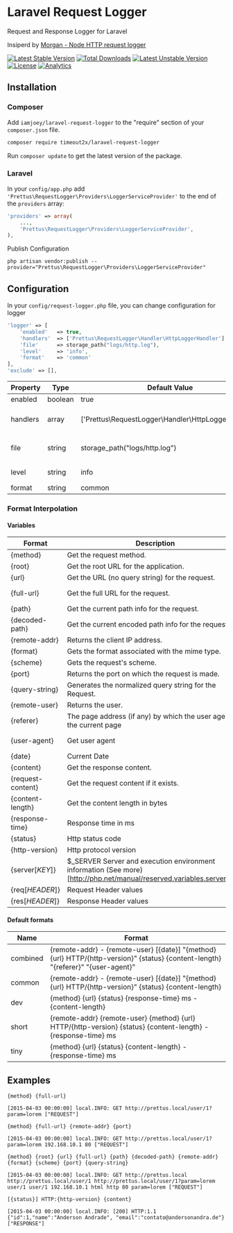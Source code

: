 # Laravel Request Logger

Request and Response Logger for Laravel

Insiperd by [Morgan - Node HTTP request logger](https://github.com/expressjs/morgan)

[![Latest Stable Version](https://poser.pugx.org/prettus/laravel-request-logger/v/stable.svg)](https://packagist.org/packages/prettus/laravel-request-logger) [![Total Downloads](https://poser.pugx.org/prettus/laravel-request-logger/downloads.svg)](https://packagist.org/packages/prettus/laravel-request-logger) [![Latest Unstable Version](https://poser.pugx.org/prettus/laravel-request-logger/v/unstable.svg)](https://packagist.org/packages/prettus/laravel-request-logger) [![License](https://poser.pugx.org/prettus/laravel-request-logger/license.svg)](https://packagist.org/packages/prettus/laravel-request-logger)
[![Analytics](https://ga-beacon.appspot.com/UA-61050740-1/laravel-request-logger/readme)](https://packagist.org/packages/prettus/laravel-request-logger)

## Installation

### Composer

Add `iamjoey/laravel-request-logger` to the "require" section of your `composer.json` file.

``` bash
composer require timeout2x/laravel-request-logger
```

Run `composer update` to get the latest version of the package.

### Laravel

In your `config/app.php` add `'Prettus\RequestLogger\Providers\LoggerServiceProvider'` to the end of the `providers` array:

```php
'providers' => array(
    ...,
    'Prettus\RequestLogger\Providers\LoggerServiceProvider',
),
```

Publish Configuration

```shell
php artisan vendor:publish --provider="Prettus\RequestLogger\Providers\LoggerServiceProvider"
```

## Configuration

In your `config/request-logger.php` file, you can change configuration for logger

```php
'logger' => [
    'enabled'   => true,
    'handlers'  => ['Prettus\RequestLogger\Handler\HttpLoggerHandler'],
    'file'      => storage_path("logs/http.log"),
    'level'     => 'info',
    'format'    => 'common'
],
'exclude' => [],
```

| Property | Type       | Default Value                                         | Description |
|----------|------------|-------------------------------------------------------|-------------|
| enabled  | boolean    | true                                                  | Enable or disable log http |
| handlers | array      | ['Prettus\RequestLogger\Handler\HttpLoggerHandler']   | Instance of the `Monolog\Handler\HandlerInterface`. (See more)[https://github.com/Seldaek/monolog#handlers] |
| file     | string     | storage_path("logs/http.log")                         | If you are using `Prettus\RequestLogger\Handler\HttpLoggerHandler`, you can set the file will be saved walk logs |
| level    | string     | info                                                  | Level logger write: [notice, info, debug, emergency, alert, critical, error, warning] |
| format   | string     | common                                                | Format for the log record |



### Format Interpolation

#### Variables

| Format         | Description                                                           | Exemple                                 |
|----------------|-----------------------------------------------------------------------|-----------------------------------------|
| {method}       | Get the request method.                                               | PUT                                     |
| {root}         | Get the root URL for the application.                                 | http://prettus.local                    |
| {url}          | Get the URL (no query string) for the request.                        | http://prettus.local/users              |
| {full-url}      | Get the full URL for the request.                                     | http://prettus.local/users?search=lorem |
| {path}         | Get the current path info for the request.                            | /users                                  |
| {decoded-path}  | Get the current encoded path info for the request.                    | /users                                  |
| {remote-addr}  | Returns the client IP address.                                        | 192.168.10.1                            |
| {format}       | Gets the format associated with the mime type.                        | html                                    |
| {scheme}       | Gets the request's scheme.                                            | http                                    |
| {port}         | Returns the port on which the request is made.                        | 80                                      |
| {query-string} | Generates the normalized query string for the Request.                | ?search=lorem                           |
| {remote-user}  | Returns the user.                                                     |                                         |
| {referer}      | The page address (if any) by which the user agent to the current page |                                         |
| {user-agent}   | Get user agent                                                        | Mozilla/5.0 (Windows NT 6.3; WOW64)     |
| {date}         | Current Date                                                          | 2015-04-05 14:00:00                     |
| {content}        | Get the response content.       | {json:response} |
| {request-content} | Get the request content if it exists.       | {json:response} |
| {content-length} | Get the content length in bytes | 4863   |
| {response-time}  | Response time in ms             | 231             |
| {status}         | Http status code                | 200             |
| {http-version}   | Http protocol version           | 1.1             |
| {server[*KEY*]}   | $_SERVER Server and execution environment information (See more)[http://php.net/manual/reserved.variables.server.php]          |              |
| {req[*HEADER*]}   | Request Header values |              |
| {res[*HEADER*]}   | Response Header values |              |



#### Default formats

| Name      | Format                                                                                                                                |
|-----------|---------------------------------------------------------------------------------------------------------------------------------------|
| combined  | {remote-addr} - {remote-user} [{date}] "{method} {url} HTTP/{http-version}" {status} {content-length} "{referer}" "{user-agent}"     |
| common    | {remote-addr} - {remote-user} [{date}] "{method} {url} HTTP/{http-version}" {status} {content-length}                                 |
| dev       | {method} {url} {status} {response-time} ms - {content-length}                                                                         |
| short     | {remote-addr} {remote-user} {method} {url} HTTP/{http-version} {status} {content-length} - {response-time} ms                         |
| tiny      | {method} {url} {status} {content-length} - {response-time} ms                                                                         |


## Examples

`{method} {full-url}` 

```
[2015-04-03 00:00:00] local.INFO: GET http://prettus.local/user/1?param=lorem ["REQUEST"]
```

`{method} {full-url} {remote-addr} {port}` 

```
[2015-04-03 00:00:00] local.INFO: GET http://prettus.local/user/1?param=lorem 192.168.10.1 80 ["REQUEST"]
```

`{method} {root} {url} {full-url} {path} {decoded-path} {remote-addr} {format} {scheme} {port} {query-string}` 

```
[2015-04-03 00:00:00] local.INFO: GET http://prettus.local http://prettus.local/user/1 http://prettus.local/user/1?param=lorem user/1 user/1 192.168.10.1 html http 80 param=lorem ["REQUEST"]
```

`[{status}] HTTP:{http-version} {content}`

```
[2015-04-03 00:00:00] local.INFO: [200] HTTP:1.1 {"id":1,"name":"Anderson Andrade", "email":"contato@andersonandra.de"} ["RESPONSE"]
```

